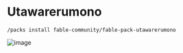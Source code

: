 # Utawarerumono

```
/packs install fable-community/fable-pack-utawarerumono
```

![image](https://user-images.githubusercontent.com/52022280/226088184-03544d72-939a-416e-97ef-1bb40545ba6a.png)
